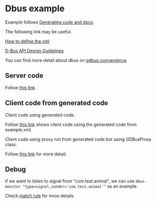 # Dbus example

Example follows [Generating code and docs](https://www.freedesktop.org/software/gstreamer-sdk/data/docs/latest/gio/ch30s05.html#gdbus-example-codegen-server).

The following link may be useful.

[How to define the xml](https://www.gnu.org/software/emacs/manual/html_node/dbus/Introspection.html)

[D-Bus API Design Guidelines](https://dbus.freedesktop.org/doc/dbus-api-design.html)

You can find more detail about dbus on [gdbus-convenience](https://developer.gnome.org/gio/stable/gdbus-convenience.html)

## Server code

Follow [this link](./01_server/README.md).

## Client code from generated code

Client code using generated code.

Follow [this link](./02_client_generated_code) shows client code using the generated code from example.xml.

Client code using proxy not from generated code but using GDBusProxy class.

Follow [this link](./03_client_proxy/README.md) for more detail.

## Debug

if we want to listen to signal from "com.test.animal", we can use `dbus-monitor "type=signal,sender='com.test.animal'"` as an example.

Check [match rule](https://dbus.freedesktop.org/doc/dbus-specification.html#message-bus-routing-match-rules) for mroe details
